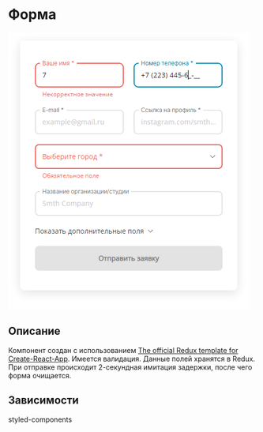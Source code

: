 # Форма

![](form.png)

## Описание

Компонент создан с использованием [The official Redux template for Create-React-App](https://github.com/reduxjs/cra-template-redux). 
Имеется валидация. 
Данные полей хранятся в Redux. 
При отправке происходит 2-секундная имитация задержки, после чего форма очищается.

## Зависимости 

styled-components
